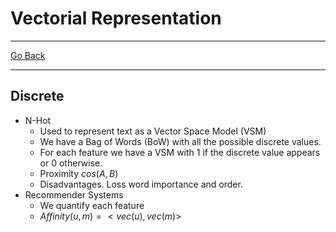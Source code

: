 # Vectorial Representation
---
[Go Back](UNIOVI/3S2_IntSys/README.md)

---
## Discrete
- N-Hot
	- Used to represent text as a Vector Space Model (VSM)
	- We have a Bag of Words (BoW) with all the possible discrete values.
	- For each feature we have a VSM with 1 if the discrete value appears or 0 otherwise.
	- Proximity $cos(A, B)$
	- Disadvantages. Loss word importance and order.
- Recommender Systems
	- We quantify each feature
	- $Affinity(u, m) = <vec(u), vec(m)>$